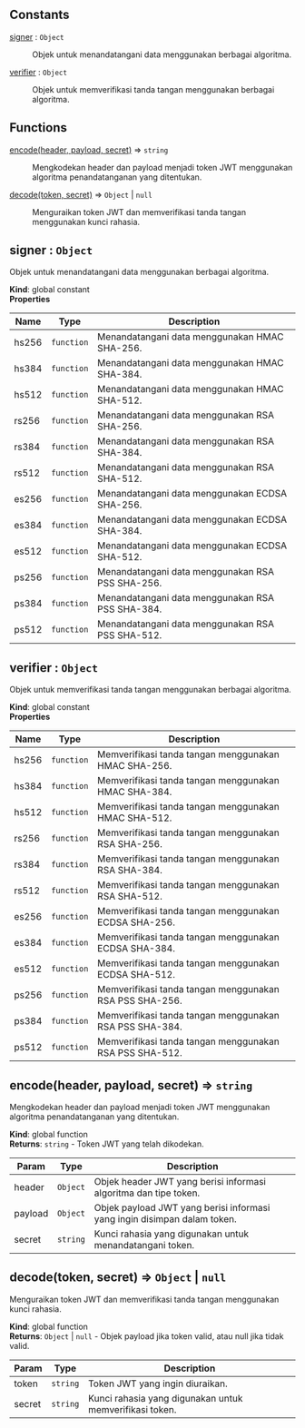 ## Constants

<dl>
<dt><a href="#signer">signer</a> : <code>Object</code></dt>
<dd><p>Objek untuk menandatangani data menggunakan berbagai algoritma.</p>
</dd>
<dt><a href="#verifier">verifier</a> : <code>Object</code></dt>
<dd><p>Objek untuk memverifikasi tanda tangan menggunakan berbagai algoritma.</p>
</dd>
</dl>

## Functions

<dl>
<dt><a href="#encode">encode(header, payload, secret)</a> ⇒ <code>string</code></dt>
<dd><p>Mengkodekan header dan payload menjadi token JWT menggunakan algoritma penandatanganan yang ditentukan.</p>
</dd>
<dt><a href="#decode">decode(token, secret)</a> ⇒ <code>Object</code> | <code>null</code></dt>
<dd><p>Menguraikan token JWT dan memverifikasi tanda tangan menggunakan kunci rahasia.</p>
</dd>
</dl>

<a name="signer"></a>

## signer : <code>Object</code>

Objek untuk menandatangani data menggunakan berbagai algoritma.

**Kind**: global constant  
**Properties**

| Name  | Type                  | Description                                      |
| ----- | --------------------- | ------------------------------------------------ |
| hs256 | <code>function</code> | Menandatangani data menggunakan HMAC SHA-256.    |
| hs384 | <code>function</code> | Menandatangani data menggunakan HMAC SHA-384.    |
| hs512 | <code>function</code> | Menandatangani data menggunakan HMAC SHA-512.    |
| rs256 | <code>function</code> | Menandatangani data menggunakan RSA SHA-256.     |
| rs384 | <code>function</code> | Menandatangani data menggunakan RSA SHA-384.     |
| rs512 | <code>function</code> | Menandatangani data menggunakan RSA SHA-512.     |
| es256 | <code>function</code> | Menandatangani data menggunakan ECDSA SHA-256.   |
| es384 | <code>function</code> | Menandatangani data menggunakan ECDSA SHA-384.   |
| es512 | <code>function</code> | Menandatangani data menggunakan ECDSA SHA-512.   |
| ps256 | <code>function</code> | Menandatangani data menggunakan RSA PSS SHA-256. |
| ps384 | <code>function</code> | Menandatangani data menggunakan RSA PSS SHA-384. |
| ps512 | <code>function</code> | Menandatangani data menggunakan RSA PSS SHA-512. |

<a name="verifier"></a>

## verifier : <code>Object</code>

Objek untuk memverifikasi tanda tangan menggunakan berbagai algoritma.

**Kind**: global constant  
**Properties**

| Name  | Type                  | Description                                             |
| ----- | --------------------- | ------------------------------------------------------- |
| hs256 | <code>function</code> | Memverifikasi tanda tangan menggunakan HMAC SHA-256.    |
| hs384 | <code>function</code> | Memverifikasi tanda tangan menggunakan HMAC SHA-384.    |
| hs512 | <code>function</code> | Memverifikasi tanda tangan menggunakan HMAC SHA-512.    |
| rs256 | <code>function</code> | Memverifikasi tanda tangan menggunakan RSA SHA-256.     |
| rs384 | <code>function</code> | Memverifikasi tanda tangan menggunakan RSA SHA-384.     |
| rs512 | <code>function</code> | Memverifikasi tanda tangan menggunakan RSA SHA-512.     |
| es256 | <code>function</code> | Memverifikasi tanda tangan menggunakan ECDSA SHA-256.   |
| es384 | <code>function</code> | Memverifikasi tanda tangan menggunakan ECDSA SHA-384.   |
| es512 | <code>function</code> | Memverifikasi tanda tangan menggunakan ECDSA SHA-512.   |
| ps256 | <code>function</code> | Memverifikasi tanda tangan menggunakan RSA PSS SHA-256. |
| ps384 | <code>function</code> | Memverifikasi tanda tangan menggunakan RSA PSS SHA-384. |
| ps512 | <code>function</code> | Memverifikasi tanda tangan menggunakan RSA PSS SHA-512. |

<a name="encode"></a>

## encode(header, payload, secret) ⇒ <code>string</code>

Mengkodekan header dan payload menjadi token JWT menggunakan algoritma penandatanganan yang ditentukan.

**Kind**: global function  
**Returns**: <code>string</code> - Token JWT yang telah dikodekan.

| Param   | Type                | Description                                                              |
| ------- | ------------------- | ------------------------------------------------------------------------ |
| header  | <code>Object</code> | Objek header JWT yang berisi informasi algoritma dan tipe token.         |
| payload | <code>Object</code> | Objek payload JWT yang berisi informasi yang ingin disimpan dalam token. |
| secret  | <code>string</code> | Kunci rahasia yang digunakan untuk menandatangani token.                 |

<a name="decode"></a>

## decode(token, secret) ⇒ <code>Object</code> \| <code>null</code>

Menguraikan token JWT dan memverifikasi tanda tangan menggunakan kunci rahasia.

**Kind**: global function  
**Returns**: <code>Object</code> \| <code>null</code> - Objek payload jika token valid, atau null jika tidak valid.

| Param  | Type                | Description                                             |
| ------ | ------------------- | ------------------------------------------------------- |
| token  | <code>string</code> | Token JWT yang ingin diuraikan.                         |
| secret | <code>string</code> | Kunci rahasia yang digunakan untuk memverifikasi token. |
